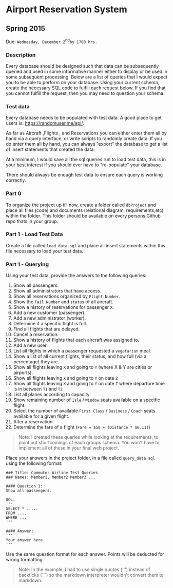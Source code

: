 # Airport Reservation System

## Spring 2015
Due: `Wednesday, December 2`<sup>nd</sup>`by 1700 hrs.`

### Description


Every database should be designed such that data can be subsequently queried and used in some informative manner either to display or be used in some subsequent processing. Below are a list of queries that I would expect you to be able to perform on your database. Using your current schema, create the necessary SQL code to fulfill each request below. If you find that you cannot fulfill the request, then you may need to question your schema.  

### Test data

Every database needs to be populated with test data. A good place to get users is: https://randomuser.me/api/. 

As far as Aircraft ,Flights , and Reservations you can either enter them all by hand via a query interface, or write scripts to randomly create data. If you do enter them all by hand, you can always "export" the database to get a list of insert statements that created the data.

At a minimum, I would save all the sql queries run to load test data, this is in your best interest if you should ever have to "re-populate" your database. 

There should always be enough test data to ensure each query is working correctly. 

### Part 0

To organize the project up till now, create a folder called `dbProject` and place all files (code) and documents (relational diagram, requirements,etc) within the folder. This folder should be available on every persons Github repo thats in your group.


### Part 1 - Load Test Data

Create a file called `load_data.sql` and place all insert statements within this file necessary to load your test data.


### Part 1 - Querying

Using your test data, provide the answers to the following queries:

1. Show all passengers.
2. Show all administrators that have access. 
3. Show all reservations organized by `Flight Number`. 
4. Show the `Tail Number` and `status` of all aircraft. 
5. Show a history of reservations for passenger `X`.
6. Add a new customer (passenger).
7. Add a new administrator (worker).
8. Determine if a specific flight is full.
9. Find all flights that are delayed.
10. Cancel a reservation.
11. Show a history of flights that each aircraft was assigned to. 
12. Add a new user.
13. List all flights in which a passenger requested a `vegetarian` meal.
14. Show a list of all current flights, their status, and how full (via a percentage) they are.
15. Show all flights leaving `X` and going to `Y` (where X & Y are cities or airports).
16. Show all flights leaving `X` and going to `Y` on date `Z`
17. Show all flights leaving `X` and going to `Y` on date `Z` where departure time is in between `T1` and `T2` 
17. List all planes according to capacity.
17. Show remaining number of `Isle` / `Window` seats available on a specific flight.  
18. Select the number of available `First Class` / `Business` / `Coach` seats available for a given flight.
19. Alter a reservation.
20. Determine the fare of a flight (`Fare = $50 + (Distance * $0.11)`)

> Note: I created these queries while looking at the requirements, to point out shortcomings of each groups schema. You won't have to implement all of these in your final web project.

Place your answers in the project folder, in a file called `query_data.sql` using the following format:

```
### Title: Commuter Airline Test Queries
### Names: Member1, Member2 Member3 ...

#### Question 1:
Show all passengers.

SQL:
'''
SELECT * .....
FROM .... 
WHERE ...
'''

#### Answer:
'''
Your answer here
'''

```

Use the same question format for each answer. Points will be deducted for wrong formatting. 
>Note: In the example, I had to use single quotes (''') instead of backticks (```) so the markdown interpreter wouldn't convert them to markdown.

